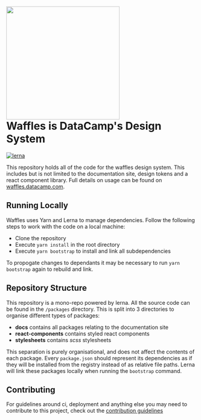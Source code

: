 <h1>
  <img width=300 src="https://waffles.datacamp.com/logo-waffles-regular.svg" /><br />
  Waffles is DataCamp's Design System
</h1>

[![lerna](https://img.shields.io/badge/maintained%20with-lerna-cc00ff.svg)](https://lernajs.io/)

This repository holds all of the code for the waffles design system. This includes but is not limited to the documentation site, design tokens and a react component library. Full details on usage can be found on [waffles.datacamp.com](https://waffles.datacamp.com).

## Running Locally
Waffles uses Yarn and Lerna to manage dependencies. Follow the following steps to work with the code on a local machine:
- Clone the repository
- Execute `yarn install` in the root directory
- Execute `yarn bootstrap` to install and link all subdependencies

To propogate changes to dependants it may be necessary to run `yarn bootstrap` again to rebuild and link.

## Repository Structure
This repository is a mono-repo powered by lerna. All the source code can be found in the `/packages` directory. This is split into 3 directories to organise different types of packages:
- **docs** contains all packages relating to the documentation site
- **react-components** contains styled react components
- **stylesheets** contains *scss* stylesheets

This separation is purely organisational, and does not affect the contents of each package. Every `package.json` should represent its dependencies as if they will be installed from the registry instead of as relative file paths. Lerna will link these packages locally when running the `bootstrap` command.

## Contributing
For guidelines around ci, deployment and anything else you may need to contribute to this project, check out the [contribution guidelines](https://github.com/datacamp-engineering/design-system/blob/master/CONTRIBUTING.md)
